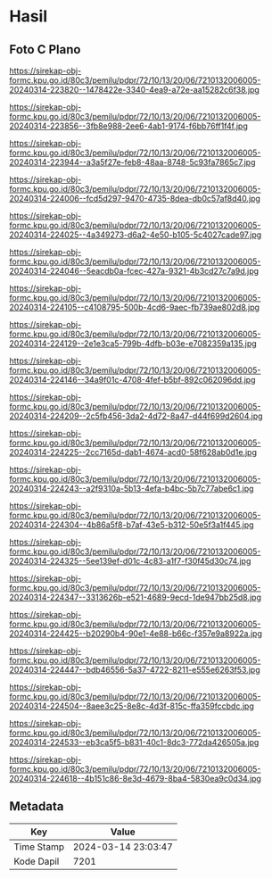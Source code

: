 # Hasil

## Foto C Plano

https://sirekap-obj-formc.kpu.go.id/80c3/pemilu/pdpr/72/10/13/20/06/7210132006005-20240314-223820--1478422e-3340-4ea9-a72e-aa15282c6f38.jpg

https://sirekap-obj-formc.kpu.go.id/80c3/pemilu/pdpr/72/10/13/20/06/7210132006005-20240314-223856--3fb8e988-2ee6-4ab1-9174-f6bb76ff1f4f.jpg

https://sirekap-obj-formc.kpu.go.id/80c3/pemilu/pdpr/72/10/13/20/06/7210132006005-20240314-223944--a3a5f27e-feb8-48aa-8748-5c93fa7865c7.jpg

https://sirekap-obj-formc.kpu.go.id/80c3/pemilu/pdpr/72/10/13/20/06/7210132006005-20240314-224006--fcd5d297-9470-4735-8dea-db0c57af8d40.jpg

https://sirekap-obj-formc.kpu.go.id/80c3/pemilu/pdpr/72/10/13/20/06/7210132006005-20240314-224025--4a349273-d6a2-4e50-b105-5c4027cade97.jpg

https://sirekap-obj-formc.kpu.go.id/80c3/pemilu/pdpr/72/10/13/20/06/7210132006005-20240314-224046--5eacdb0a-fcec-427a-9321-4b3cd27c7a9d.jpg

https://sirekap-obj-formc.kpu.go.id/80c3/pemilu/pdpr/72/10/13/20/06/7210132006005-20240314-224105--c4108795-500b-4cd6-9aec-fb739ae802d8.jpg

https://sirekap-obj-formc.kpu.go.id/80c3/pemilu/pdpr/72/10/13/20/06/7210132006005-20240314-224129--2e1e3ca5-799b-4dfb-b03e-e7082359a135.jpg

https://sirekap-obj-formc.kpu.go.id/80c3/pemilu/pdpr/72/10/13/20/06/7210132006005-20240314-224146--34a9f01c-4708-4fef-b5bf-892c062096dd.jpg

https://sirekap-obj-formc.kpu.go.id/80c3/pemilu/pdpr/72/10/13/20/06/7210132006005-20240314-224209--2c5fb456-3da2-4d72-8a47-d44f699d2604.jpg

https://sirekap-obj-formc.kpu.go.id/80c3/pemilu/pdpr/72/10/13/20/06/7210132006005-20240314-224225--2cc7165d-dab1-4674-acd0-58f628ab0d1e.jpg

https://sirekap-obj-formc.kpu.go.id/80c3/pemilu/pdpr/72/10/13/20/06/7210132006005-20240314-224243--a2f9310a-5b13-4efa-b4bc-5b7c77abe6c1.jpg

https://sirekap-obj-formc.kpu.go.id/80c3/pemilu/pdpr/72/10/13/20/06/7210132006005-20240314-224304--4b86a5f8-b7af-43e5-b312-50e5f3a1f445.jpg

https://sirekap-obj-formc.kpu.go.id/80c3/pemilu/pdpr/72/10/13/20/06/7210132006005-20240314-224325--5ee139ef-d01c-4c83-a1f7-f30f45d30c74.jpg

https://sirekap-obj-formc.kpu.go.id/80c3/pemilu/pdpr/72/10/13/20/06/7210132006005-20240314-224347--3313626b-e521-4689-9ecd-1de947bb25d8.jpg

https://sirekap-obj-formc.kpu.go.id/80c3/pemilu/pdpr/72/10/13/20/06/7210132006005-20240314-224425--b20290b4-90e1-4e88-b66c-f357e9a8922a.jpg

https://sirekap-obj-formc.kpu.go.id/80c3/pemilu/pdpr/72/10/13/20/06/7210132006005-20240314-224447--bdb46556-5a37-4722-8211-e555e6263f53.jpg

https://sirekap-obj-formc.kpu.go.id/80c3/pemilu/pdpr/72/10/13/20/06/7210132006005-20240314-224504--8aee3c25-8e8c-4d3f-815c-ffa359fccbdc.jpg

https://sirekap-obj-formc.kpu.go.id/80c3/pemilu/pdpr/72/10/13/20/06/7210132006005-20240314-224533--eb3ca5f5-b831-40c1-8dc3-772da426505a.jpg

https://sirekap-obj-formc.kpu.go.id/80c3/pemilu/pdpr/72/10/13/20/06/7210132006005-20240314-224618--4b151c86-8e3d-4679-8ba4-5830ea9c0d34.jpg


## Metadata

| Key        | Value               |
| ---------- | ------------------- |
| Time Stamp | 2024-03-14 23:03:47 |
| Kode Dapil | 7201                |



